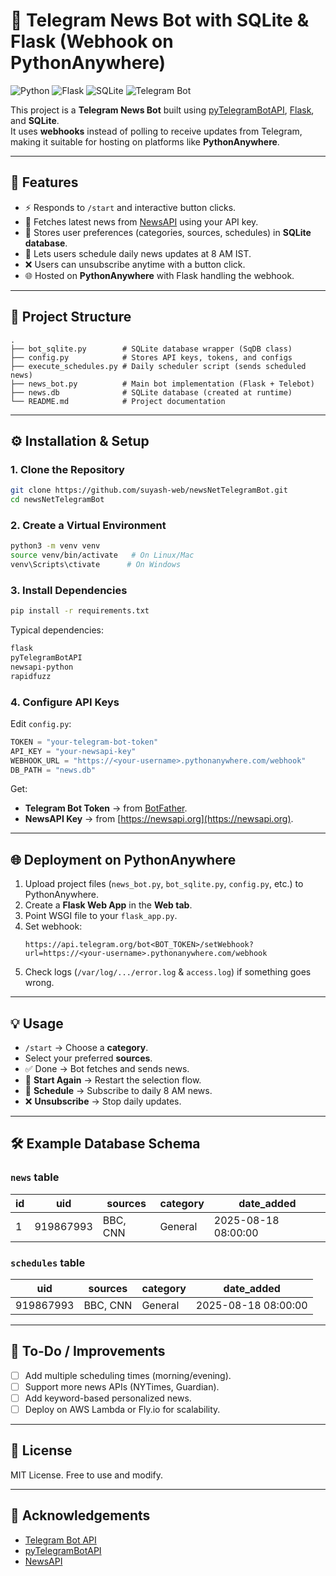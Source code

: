 # 📰 Telegram News Bot with SQLite & Flask (Webhook on PythonAnywhere)

![Python](https://img.shields.io/badge/Python-3.13%2B-blue)
![Flask](https://img.shields.io/badge/Flask-2.x-lightgrey)
![SQLite](https://img.shields.io/badge/SQLite-DB-blue)
![Telegram Bot](https://img.shields.io/badge/Telegram-Bot-blue)

This project is a **Telegram News Bot** built using [pyTelegramBotAPI](https://github.com/eternnoir/pyTelegramBotAPI), [Flask](https://flask.palletsprojects.com/), and **SQLite**.  
It uses **webhooks** instead of polling to receive updates from Telegram, making it suitable for hosting on platforms like **PythonAnywhere**.

---

## 🚀 Features
- ⚡ Responds to `/start` and interactive button clicks.
- 📰 Fetches latest news from [NewsAPI](https://newsapi.org/) using your API key.
- 💾 Stores user preferences (categories, sources, schedules) in **SQLite database**.
- 📅 Lets users schedule daily news updates at 8 AM IST.
- ❌ Users can unsubscribe anytime with a button click.
- 🌐 Hosted on **PythonAnywhere** with Flask handling the webhook.

---

## 📂 Project Structure
```
.
├── bot_sqlite.py        # SQLite database wrapper (SqDB class)
├── config.py            # Stores API keys, tokens, and configs
├── execute_schedules.py # Daily scheduler script (sends scheduled news)
├── news_bot.py          # Main bot implementation (Flask + Telebot)
├── news.db              # SQLite database (created at runtime)
└── README.md            # Project documentation
```

---

## ⚙️ Installation & Setup

### 1. Clone the Repository
```bash
git clone https://github.com/suyash-web/newsNetTelegramBot.git
cd newsNetTelegramBot
```

### 2. Create a Virtual Environment
```bash
python3 -m venv venv
source venv/bin/activate   # On Linux/Mac
venv\Scripts\ctivate      # On Windows
```

### 3. Install Dependencies
```bash
pip install -r requirements.txt
```

Typical dependencies:
```txt
flask
pyTelegramBotAPI
newsapi-python
rapidfuzz
```

### 4. Configure API Keys
Edit `config.py`:
```python
TOKEN = "your-telegram-bot-token"
API_KEY = "your-newsapi-key"
WEBHOOK_URL = "https://<your-username>.pythonanywhere.com/webhook"
DB_PATH = "news.db"
```

Get:
- **Telegram Bot Token** → from [BotFather](https://t.me/botfather).  
- **NewsAPI Key** → from [https://newsapi.org](https://newsapi.org).

---

## 🌐 Deployment on PythonAnywhere

1. Upload project files (`news_bot.py`, `bot_sqlite.py`, `config.py`, etc.) to PythonAnywhere.  
2. Create a **Flask Web App** in the **Web tab**.  
3. Point WSGI file to your `flask_app.py`.  
4. Set webhook:
   ```
   https://api.telegram.org/bot<BOT_TOKEN>/setWebhook?url=https://<your-username>.pythonanywhere.com/webhook
   ```
5. Check logs (`/var/log/.../error.log` & `access.log`) if something goes wrong.

---

## 💡 Usage

- `/start` → Choose a **category**.  
- Select your preferred **sources**.  
- ✅ Done → Bot fetches and sends news.  
- 🔄 **Start Again** → Restart the selection flow.  
- 📅 **Schedule** → Subscribe to daily 8 AM news.  
- ❌ **Unsubscribe** → Stop daily updates.  

---

## 🛠 Example Database Schema

### `news` table
| id | uid       | sources      | category   | date_added          |
|----|-----------|--------------|------------|---------------------|
| 1  | 919867993 | BBC, CNN     | General    | 2025-08-18 08:00:00 |

### `schedules` table
| uid       | sources      | category   | date_added          |
|-----------|--------------|------------|---------------------|
| 919867993 | BBC, CNN     | General    | 2025-08-18 08:00:00 |

---

## 📝 To-Do / Improvements
- [ ] Add multiple scheduling times (morning/evening).  
- [ ] Support more news APIs (NYTimes, Guardian).  
- [ ] Add keyword-based personalized news.  
- [ ] Deploy on AWS Lambda or Fly.io for scalability.  

---

## 📜 License
MIT License. Free to use and modify.

---

## 🙌 Acknowledgements
- [Telegram Bot API](https://core.telegram.org/bots/api)  
- [pyTelegramBotAPI](https://github.com/eternnoir/pyTelegramBotAPI)  
- [NewsAPI](https://newsapi.org)  
